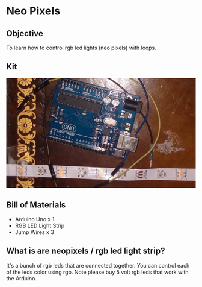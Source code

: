 # Neo Pixels

## Objective

To learn how to control rgb led lights (neo pixels) with loops.

## Kit

![kit](../assets/neopixels/kit.jpg)

## Bill of Materials

- Arduino Uno x 1
- RGB LED Light Strip
- Jump Wires x 3

## What is are neopixels / rgb led light strip?

It's a bunch of rgb leds that are connected together. You can control each of the leds color using rgb. Note please buy 5 volt rgb leds that work with the Arduino.
